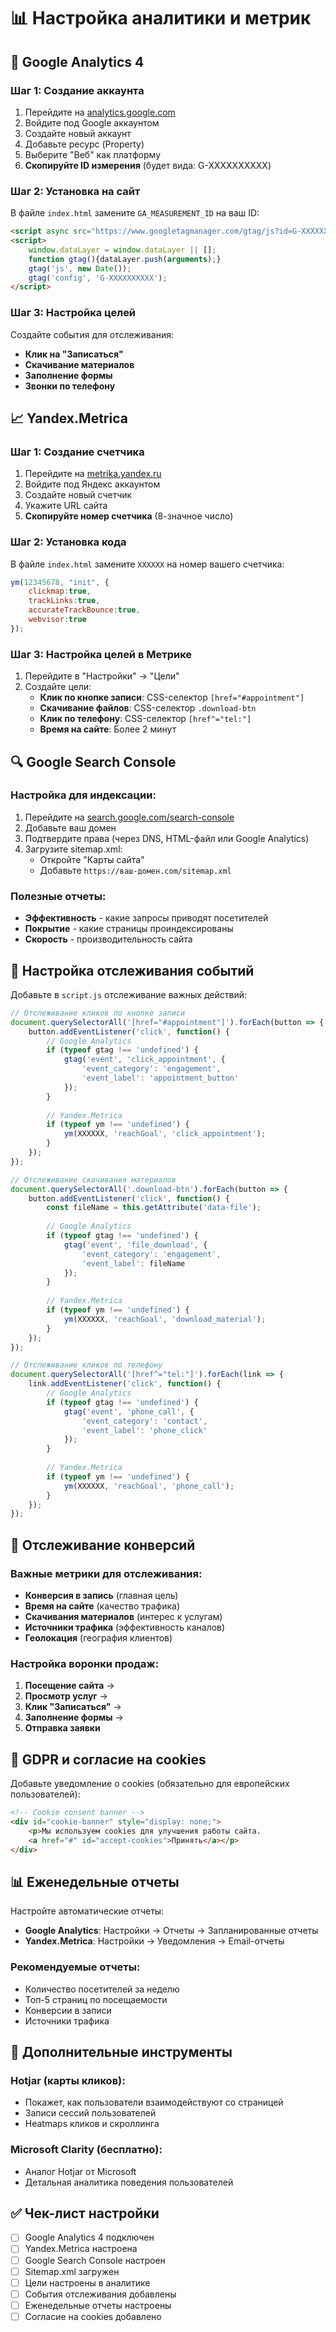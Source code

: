 # 📊 Настройка аналитики и метрик

## 🎯 Google Analytics 4

### Шаг 1: Создание аккаунта
1. Перейдите на [analytics.google.com](https://analytics.google.com)
2. Войдите под Google аккаунтом
3. Создайте новый аккаунт
4. Добавьте ресурс (Property) 
5. Выберите "Веб" как платформу
6. **Скопируйте ID измерения** (будет вида: G-XXXXXXXXXX)

### Шаг 2: Установка на сайт
В файле `index.html` замените `GA_MEASUREMENT_ID` на ваш ID:
```html
<script async src="https://www.googletagmanager.com/gtag/js?id=G-XXXXXXXXXX"></script>
<script>
    window.dataLayer = window.dataLayer || [];
    function gtag(){dataLayer.push(arguments);}
    gtag('js', new Date());
    gtag('config', 'G-XXXXXXXXXX');
</script>
```

### Шаг 3: Настройка целей
Создайте события для отслеживания:
- **Клик на "Записаться"**
- **Скачивание материалов**
- **Заполнение формы**
- **Звонки по телефону**

## 📈 Yandex.Metrica

### Шаг 1: Создание счетчика
1. Перейдите на [metrika.yandex.ru](https://metrika.yandex.ru)
2. Войдите под Яндекс аккаунтом
3. Создайте новый счетчик
4. Укажите URL сайта
5. **Скопируйте номер счетчика** (8-значное число)

### Шаг 2: Установка кода
В файле `index.html` замените `XXXXXX` на номер вашего счетчика:
```javascript
ym(12345678, "init", {
    clickmap:true,
    trackLinks:true,
    accurateTrackBounce:true,
    webvisor:true
});
```

### Шаг 3: Настройка целей в Метрике
1. Перейдите в "Настройки" → "Цели"
2. Создайте цели:
   - **Клик по кнопке записи**: CSS-селектор `[href="#appointment"]`
   - **Скачивание файлов**: CSS-селектор `.download-btn`
   - **Клик по телефону**: CSS-селектор `[href^="tel:"]`
   - **Время на сайте**: Более 2 минут

## 🔍 Google Search Console

### Настройка для индексации:

1. Перейдите на [search.google.com/search-console](https://search.google.com/search-console)
2. Добавьте ваш домен
3. Подтвердите права (через DNS, HTML-файл или Google Analytics)
4. Загрузите sitemap.xml:
   - Откройте "Карты сайта"
   - Добавьте `https://ваш-домен.com/sitemap.xml`

### Полезные отчеты:
- **Эффективность** - какие запросы приводят посетителей
- **Покрытие** - какие страницы проиндексированы
- **Скорость** - производительность сайта

## 🎯 Настройка отслеживания событий

Добавьте в `script.js` отслеживание важных действий:

```javascript
// Отслеживание кликов по кнопке записи
document.querySelectorAll('[href="#appointment"]').forEach(button => {
    button.addEventListener('click', function() {
        // Google Analytics
        if (typeof gtag !== 'undefined') {
            gtag('event', 'click_appointment', {
                'event_category': 'engagement',
                'event_label': 'appointment_button'
            });
        }
        
        // Yandex.Metrica
        if (typeof ym !== 'undefined') {
            ym(XXXXXX, 'reachGoal', 'click_appointment');
        }
    });
});

// Отслеживание скачивания материалов
document.querySelectorAll('.download-btn').forEach(button => {
    button.addEventListener('click', function() {
        const fileName = this.getAttribute('data-file');
        
        // Google Analytics
        if (typeof gtag !== 'undefined') {
            gtag('event', 'file_download', {
                'event_category': 'engagement',
                'event_label': fileName
            });
        }
        
        // Yandex.Metrica
        if (typeof ym !== 'undefined') {
            ym(XXXXXX, 'reachGoal', 'download_material');
        }
    });
});

// Отслеживание кликов по телефону
document.querySelectorAll('[href^="tel:"]').forEach(link => {
    link.addEventListener('click', function() {
        // Google Analytics
        if (typeof gtag !== 'undefined') {
            gtag('event', 'phone_call', {
                'event_category': 'contact',
                'event_label': 'phone_click'
            });
        }
        
        // Yandex.Metrica
        if (typeof ym !== 'undefined') {
            ym(XXXXXX, 'reachGoal', 'phone_call');
        }
    });
});
```

## 📱 Отслеживание конверсий

### Важные метрики для отслеживания:
- **Конверсия в запись** (главная цель)
- **Время на сайте** (качество трафика)
- **Скачивания материалов** (интерес к услугам)
- **Источники трафика** (эффективность каналов)
- **Геолокация** (география клиентов)

### Настройка воронки продаж:
1. **Посещение сайта** → 
2. **Просмотр услуг** → 
3. **Клик "Записаться"** → 
4. **Заполнение формы** → 
5. **Отправка заявки**

## 🚨 GDPR и согласие на cookies

Добавьте уведомление о cookies (обязательно для европейских пользователей):

```html
<!-- Cookie consent banner -->
<div id="cookie-banner" style="display: none;">
    <p>Мы используем cookies для улучшения работы сайта. 
    <a href="#" id="accept-cookies">Принять</a></p>
</div>
```

## 📊 Еженедельные отчеты

Настройте автоматические отчеты:
- **Google Analytics**: Настройки → Отчеты → Запланированные отчеты
- **Yandex.Metrica**: Настройки → Уведомления → Email-отчеты

### Рекомендуемые отчеты:
- Количество посетителей за неделю
- Топ-5 страниц по посещаемости  
- Конверсии в записи
- Источники трафика

## 🔧 Дополнительные инструменты

### Hotjar (карты кликов):
- Покажет, как пользователи взаимодействуют со страницей
- Записи сессий пользователей
- Heatmaps кликов и скроллинга

### Microsoft Clarity (бесплатно):
- Аналог Hotjar от Microsoft
- Детальная аналитика поведения пользователей

## ✅ Чек-лист настройки

- [ ] Google Analytics 4 подключен
- [ ] Yandex.Metrica настроена
- [ ] Google Search Console настроен
- [ ] Sitemap.xml загружен
- [ ] Цели настроены в аналитике
- [ ] События отслеживания добавлены
- [ ] Еженедельные отчеты настроены
- [ ] Согласие на cookies добавлено 